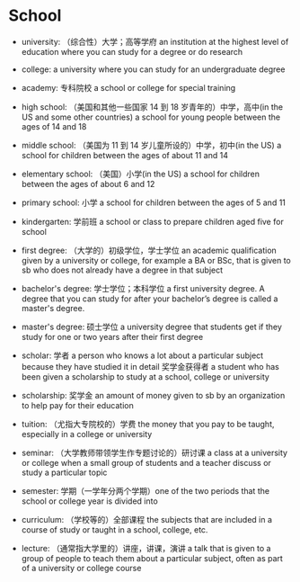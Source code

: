 # School


- university: （综合性）大学；高等学府 an institution at the highest level of education where you can study for a degree or do research
- college: a university where you can study for an undergraduate degree
- academy: 专科院校 a school or college for special training

- high school: （美国和其他一些国家 14 到 18 岁青年的）中学，高中(in the US and some other countries) a school for young people between the ages of 14 and 18
- middle school: （美国为 11 到 14 岁儿童所设的）中学，初中(in the US) a school for children between the ages of about 11 and 14
- elementary school: （美国）小学(in the US) a school for children between the ages of about 6 and 12
- primary school: 小学 a school for children between the ages of 5 and 11
- kindergarten: 学前班 a school or class to prepare children aged five for school

- first degree: （大学的）初级学位，学士学位 an academic qualification given by a university or college, for example a BA or BSc, that is given to sb who does not already have a degree in that subject
- bachelor's degree: 学士学位；本科学位 a first university degree. A degree that you can study for after your bachelor’s degree is called a master's degree.
- master's degree: 硕士学位 a university degree that students get if they study for one or two years after their first degree



- scholar: 学者 a person who knows a lot about a particular subject because they have studied it in detail 奖学金获得者 a student who has been given a scholarship to study at a school, college or university
- scholarship: 奖学金 an amount of money given to sb by an organization to help pay for their education
- tuition: （尤指大专院校的）学费 the money that you pay to be taught, especially in a college or university


- seminar: （大学教师带领学生作专题讨论的）研讨课 a class at a university or college when a small group of students and a teacher discuss or study a particular topic

- semester: 学期（一学年分两个学期）one of the two periods that the school or college year is divided into

- curriculum: （学校等的）全部课程 the subjects that are included in a course of study or taught in a school, college, etc.
- lecture: （通常指大学里的）讲座，讲课，演讲 a talk that is given to a group of people to teach them about a particular subject, often as part of a university or college course


